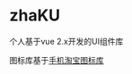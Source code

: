 # zhaKU
个人基于vue 2.x开发的UI组件库

图标库基于[手机淘宝图标库](https://www.iconfont.cn/collections/detail?spm=a313x.7781069.1998910419.d9df05512&cid=33)
